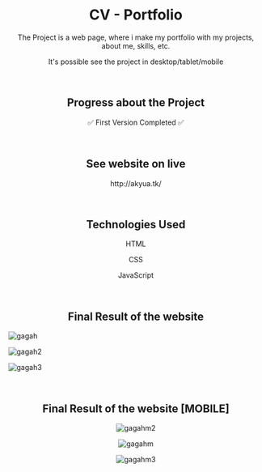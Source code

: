 <h1 align="center">CV - Portfolio</h1>

<p align="center"> The Project is a web page, where i make my portfolio with my projects, about me, skills, etc. </p>
<p align="center"> It's possible see the project in desktop/tablet/mobile </p>

<br>

<h2 align="center"> Progress about the Project </h2>
<p align="center"> ✅ First Version Completed ✅ </p>

<br>

<h2 align="center"> See website on live </h2>
<p align="center"> http://akyua.tk/ </p>

<br>

<h2 align="center"> Technologies Used </h2>

<p align="center"> HTML </p>
<p align="center"> CSS </p>
<p align="center"> JavaScript </p>

<br>

<h2 align="center"> Final Result of the website </h2>

![gagah](https://user-images.githubusercontent.com/75745796/202786394-c8c42f48-27d5-4fdb-b924-67518836dfa5.png)

![gagah2](https://user-images.githubusercontent.com/75745796/202786435-311fbb92-9d39-4dce-bee0-cf583ccc7e56.png)

![gagah3](https://user-images.githubusercontent.com/75745796/202786445-1a0ecf54-ac30-4560-b31c-547ad7f46c68.png)

<br>

<h2 align="center"> Final Result of the website [MOBILE] </h2>

<div align="center">

![gagahm2](https://user-images.githubusercontent.com/75745796/202786937-33712a75-df39-40c7-81a7-788c2979151c.png)

![gagahm](https://user-images.githubusercontent.com/75745796/202786934-87294c4e-420c-44dd-a68b-a88f695c7d05.png)

![gagahm3](https://user-images.githubusercontent.com/75745796/202786938-3c9642f0-8bfd-46a7-a3bc-c6d737f17d9e.png)
</div>
